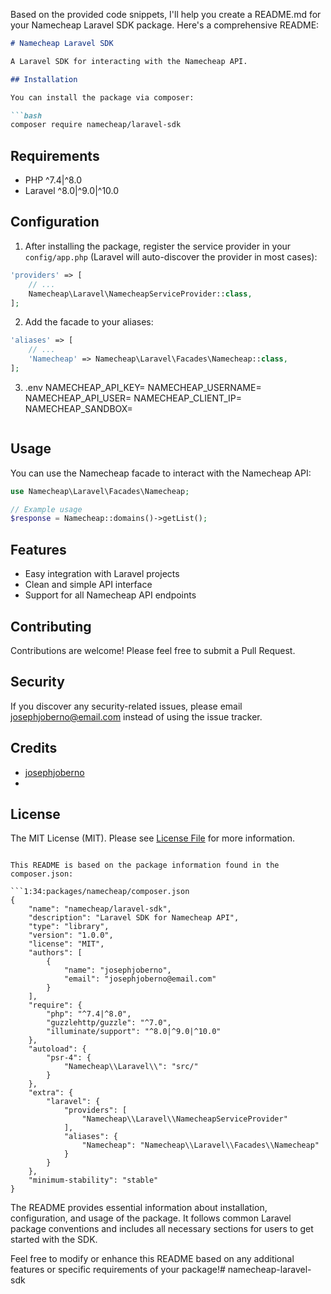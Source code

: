 Based on the provided code snippets, I'll help you create a README.md for your Namecheap Laravel SDK package. Here's a comprehensive README:

```markdown
# Namecheap Laravel SDK

A Laravel SDK for interacting with the Namecheap API.

## Installation

You can install the package via composer:

```bash
composer require namecheap/laravel-sdk
```

## Requirements

- PHP ^7.4|^8.0
- Laravel ^8.0|^9.0|^10.0

## Configuration

1. After installing the package, register the service provider in your `config/app.php` (Laravel will auto-discover the provider in most cases):

```php
'providers' => [
    // ...
    Namecheap\Laravel\NamecheapServiceProvider::class,
];
```

2. Add the facade to your aliases:

```php
'aliases' => [
    // ...
    'Namecheap' => Namecheap\Laravel\Facades\Namecheap::class,
];
```

3. .env
NAMECHEAP_API_KEY=
NAMECHEAP_USERNAME=
NAMECHEAP_API_USER=
NAMECHEAP_CLIENT_IP=
NAMECHEAP_SANDBOX=
``` bash 

```
## Usage

You can use the Namecheap facade to interact with the Namecheap API:

```php
use Namecheap\Laravel\Facades\Namecheap;

// Example usage
$response = Namecheap::domains()->getList();
```

## Features

- Easy integration with Laravel projects
- Clean and simple API interface
- Support for all Namecheap API endpoints

## Contributing

Contributions are welcome! Please feel free to submit a Pull Request.

## Security

If you discover any security-related issues, please email josephjoberno@email.com instead of using the issue tracker.

## Credits

- [josephjoberno](https://github.com/josephjoberno)
- 
## License

The MIT License (MIT). Please see [License File](LICENSE.md) for more information.
```

This README is based on the package information found in the composer.json:

```1:34:packages/namecheap/composer.json
{
    "name": "namecheap/laravel-sdk",
    "description": "Laravel SDK for Namecheap API",
    "type": "library",
    "version": "1.0.0",
    "license": "MIT",
    "authors": [
        {
            "name": "josephjoberno",
            "email": "josephjoberno@email.com"
        }
    ],
    "require": {
        "php": "^7.4|^8.0",
        "guzzlehttp/guzzle": "^7.0",
        "illuminate/support": "^8.0|^9.0|^10.0"
    },
    "autoload": {
        "psr-4": {
            "Namecheap\\Laravel\\": "src/"
        }
    },
    "extra": {
        "laravel": {
            "providers": [
                "Namecheap\\Laravel\\NamecheapServiceProvider"
            ],
            "aliases": {
                "Namecheap": "Namecheap\\Laravel\\Facades\\Namecheap"
            }
        }
    },
    "minimum-stability": "stable"
}
```


The README provides essential information about installation, configuration, and usage of the package. It follows common Laravel package conventions and includes all necessary sections for users to get started with the SDK.

Feel free to modify or enhance this README based on any additional features or specific requirements of your package!# namecheap-laravel-sdk

